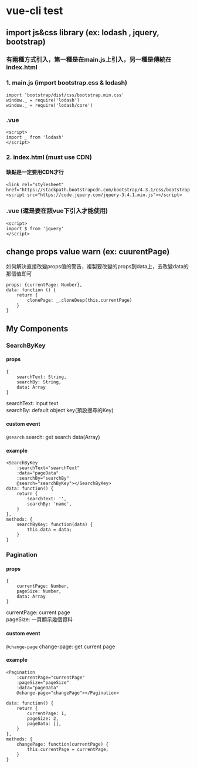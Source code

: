 # vue-cli test

## import js&css library (ex: lodash , jquery, bootstrap)
### 有兩種方式引入，第一種是在main.js上引入，另一種是傳統在index.html
### 1. main.js (import bootstrap.css & lodash)
```
import 'bootstrap/dist/css/bootstrap.min.css'
window._ = require('lodash')
window._ = require('lodash/core')
```
### .vue
```
<script>
import _ from 'lodash'
</script>
```
### 2. index.html (must use CDN)
#### 缺點是一定要用CDN才行
```
<link rel="stylesheet" href="https://stackpath.bootstrapcdn.com/bootstrap/4.3.1/css/bootstrap.min.css">
<script src="https://code.jquery.com/jquery-3.4.1.min.js"></script>
```
### .vue (還是要在該vue下引入才能使用)
```
<script>
import $ from 'jquery'
</script>
```
## change props value warn (ex: cuurentPage)
如何解決直接改變props值的警告，複製要改變的props到data上，去改變data的那個值即可
```
props: {currentPage: Number},
data: function () {
    return {
        clonePage: _.cloneDeep(this.currentPage)
    }
}
```
## My Components
### SearchByKey
#### props
```
{
    searchText: String,
    searchBy: String,
    data: Array
}
```
searchText: input text  
searchBy: default object key(預設搜尋的Key)  
#### custom event
```@search```
search: get search data(Array)  
#### example
```
<SearchByKey
    :searchText="searchText"
    :data="pageData"
    :searchBy="searchBy"
    @search="searchByKey"></SearchByKey>
data: function() {
    return {
        searchText: '',
        searchBy: 'name',
    }
},
methods: {
    searchByKey: function(data) {
        this.data = data;
    }
}
```

### Pagination
#### props
```
{
    currentPage: Number,
    pageSize: Number,
    data: Array
}
```
currentPage: current page  
pageSize: 一頁顯示幾個資料  

#### custom event
```@change-page```
change-page: get current page
#### example
```
<Pagination 
    :currentPage="currentPage"
    :pageSize="pageSize"
    :data="pageData"
    @change-page="changePage"></Pagination>

data: function() {
    return {
        currentPage: 1,
        pageSize: 2,
        pageData: [],
    }
},
methods: {
    changePage: function(currentPage) {
        this.currentPage = currentPage;
    }
}
```